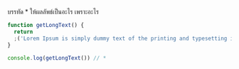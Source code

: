 บรรทัด \* ให้ผลลัพธ์เป็นอะไร เพราะอะไร

```js
function getLongText() {
  return
  ;('Lorem Ipsum is simply dummy text of the printing and typesetting industry.')
}

console.log(getLongText()) // *
```
